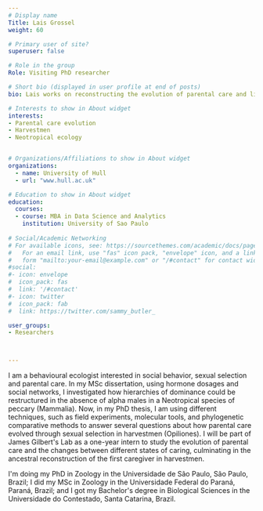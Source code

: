 ```yaml
---
# Display name
Title: Lais Grossel
weight: 60

# Primary user of site?
superuser: false

# Role in the group
Role: Visiting PhD researcher

# Short bio (displayed in user profile at end of posts)
bio: Lais works on reconstructing the evolution of parental care and life history strategies in Opiliones (harvestmen).

# Interests to show in About widget
interests:
- Parental care evolution
- Harvestmen
- Neotropical ecology


# Organizations/Affiliations to show in About widget
organizations:
  - name: University of Hull
  - url: "www.hull.ac.uk"

# Education to show in About widget
education:
  courses: 
  - course: MBA in Data Science and Analytics
    institution: University of Sao Paulo
 
# Social/Academic Networking
# For available icons, see: https://sourcethemes.com/academic/docs/page-builder/#icons
#   For an email link, use "fas" icon pack, "envelope" icon, and a link in the
#   form "mailto:your-email@example.com" or "/#contact" for contact widget.
#social:
#- icon: envelope
#  icon_pack: fas
#  link: '/#contact'
#- icon: twitter
#  icon_pack: fab
#  link: https://twitter.com/sammy_butler_

user_groups:
- Researchers



---
```


I am a behavioural ecologist interested in social behavior, sexual selection and parental care. In my MSc dissertation, using hormone dosages and social networks, I investigated how hierarchies of dominance could be restructured in the absence of alpha males in a Neotropical species of peccary (Mammalia). Now, in my PhD thesis, I am using different techniques, such as field experiments, molecular tools, and phylogenetic comparative methods to answer several questions about how parental care evolved through sexual selection in harvestmen (Opiliones). I will be part of James Gilbert's Lab as a one-year intern to study the evolution of parental care and the changes between different states of caring, culminating in the ancestral reconstruction of the first caregiver in harvestmen.

I'm doing my PhD in Zoology in the Universidade de São Paulo, São Paulo, Brazil; I did my MSc in Zoology in the Universidade Federal do Paraná, Paraná, Brazil; and I got my Bachelor's degree in Biological Sciences in the Universidade do Contestado, Santa Catarina, Brazil.
 
